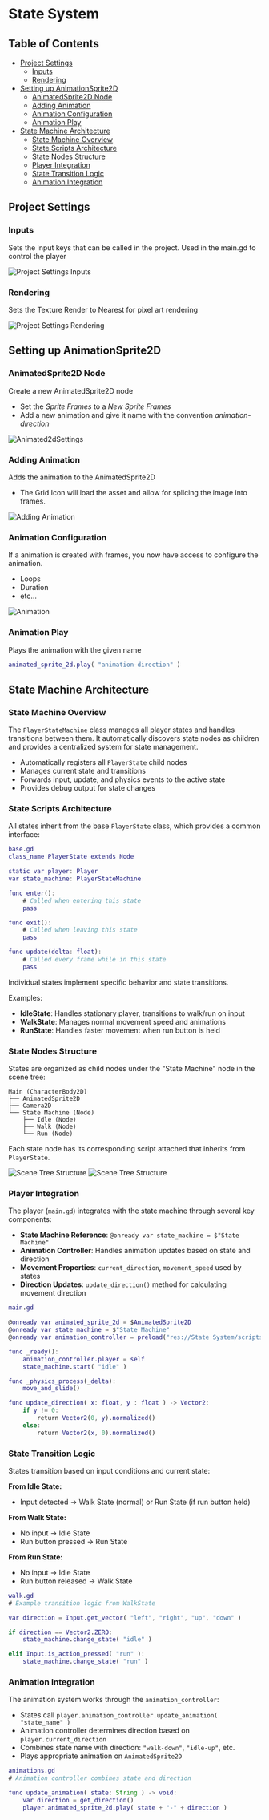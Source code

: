# State System

## Table of Contents
- [Project Settings](#project-settings)
  - [Inputs](#inputs)
  - [Rendering](#rendering)
- [Setting up AnimationSprite2D](#setting-up-animationsprite2d)
  - [AnimatedSprite2D Node](#animatedsprite2d-node)
  - [Adding Animation](#adding-animation)
  - [Animation Configuration](#animation-configuration)
  - [Animation Play](#animation-play)
- [State Machine Architecture](#state-machine-architecture)
  - [State Machine Overview](#state-machine-overview)
  - [State Scripts Architecture](#state-scripts-architecture)
  - [State Nodes Structure](#state-nodes-structure)
  - [Player Integration](#player-integration)
  - [State Transition Logic](#state-transition-logic)
  - [Animation Integration](#animation-integration)

## Project Settings

### Inputs

Sets the input keys that can be called in the project.
Used in the main.gd to control the player

![Project Settings Inputs](readme/Project%20Settings%20Inputs.png)


### Rendering

Sets the Texture Render to Nearest for pixel art rendering

![Project Settings Rendering](readme/Project%20Settings%20Render.png)

## Setting up AnimationSprite2D

### AnimatedSprite2D Node
Create a new AnimatedSprite2D node

* Set the *Sprite Frames* to a *New Sprite Frames*
* Add a new animation and give it name with the convention *animation-direction*

![Animated2dSettings](readme/animated2Dsetup.png)

### Adding Animation
Adds the animation to the AnimatedSprite2D

* The Grid Icon will load the asset and allow for splicing the image into frames.

![Adding Animation](readme/animated2Dgrid.png)

### Animation Configuration
If a animation is created with frames, you now have access to configure the animation.

* Loops
* Duration
* etc...

![Animation](readme/animated2d.png)

### Animation Play
Plays the animation with the given name

```gd
animated_sprite_2d.play( "animation-direction" )
```

## State Machine Architecture

### State Machine Overview

The `PlayerStateMachine` class manages all player states and handles transitions between them. It automatically discovers state nodes as children and provides a centralized system for state management.

* Automatically registers all `PlayerState` child nodes
* Manages current state and transitions
* Forwards input, update, and physics events to the active state
* Provides debug output for state changes

### State Scripts Architecture

All states inherit from the base `PlayerState` class, which provides a common interface:

```gd
base.gd
class_name PlayerState extends Node

static var player: Player
var state_machine: PlayerStateMachine

func enter():
	# Called when entering this state
	pass

func exit():
	# Called when leaving this state
	pass

func update(delta: float):
	# Called every frame while in this state
	pass
```

Individual states implement specific behavior and state transitions.

Examples:
* **IdleState**: Handles stationary player, transitions to walk/run on input
* **WalkState**: Manages normal movement speed and animations
* **RunState**: Handles faster movement when run button is held

### State Nodes Structure

States are organized as child nodes under the "State Machine" node in the scene tree:

```
Main (CharacterBody2D)
├── AnimatedSprite2D
├── Camera2D
└── State Machine (Node)
	├── Idle (Node)
	├── Walk (Node)
	└── Run (Node)
```

Each state node has its corresponding script attached that inherits from `PlayerState`.

![Scene Tree Structure](readme/state_tree_structure.png)
![Scene Tree Structure](readme/state_structure.png)

### Player Integration

The player (`main.gd`) integrates with the state machine through several key components:

* **State Machine Reference**: `@onready var state_machine = $"State Machine"`
* **Animation Controller**: Handles animation updates based on state and direction
* **Movement Properties**: `current_direction`, `movement_speed` used by states
* **Direction Updates**: `update_direction()` method for calculating movement direction

```gd
main.gd

@onready var animated_sprite_2d = $AnimatedSprite2D
@onready var state_machine = $"State Machine"
@onready var animation_controller = preload("res://State System/scripts/animations.gd").new()

func _ready():
	animation_controller.player = self
	state_machine.start( "idle" )

func _physics_process(_delta):
	move_and_slide()

func update_direction( x: float, y : float ) -> Vector2:
	if y != 0:
		return Vector2(0, y).normalized()
	else:
		return Vector2(x, 0).normalized()
```

### State Transition Logic

States transition based on input conditions and current state:

**From Idle State:**
* Input detected → Walk State (normal) or Run State (if run button held)

**From Walk State:**
* No input → Idle State
* Run button pressed → Run State

**From Run State:**
* No input → Idle State
* Run button released → Walk State

```gd
walk.gd
# Example transition logic from WalkState

var direction = Input.get_vector( "left", "right", "up", "down" )

if direction == Vector2.ZERO:
	state_machine.change_state( "idle" )

elif Input.is_action_pressed( "run" ):
	state_machine.change_state( "run" )
```

### Animation Integration

The animation system works through the `animation_controller`:

* States call `player.animation_controller.update_animation( "state_name" )`
* Animation controller determines direction based on `player.current_direction`
* Combines state name with direction: `"walk-down"`, `"idle-up"`, etc.
* Plays appropriate animation on `AnimatedSprite2D`

```gd
animations.gd
# Animation controller combines state and direction

func update_animation( state: String ) -> void:
	var direction = get_direction()
	player.animated_sprite_2d.play( state + "-" + direction )
```
